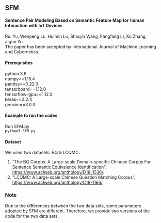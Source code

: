 ## SFM

#### Sentence Pair Modeling Based on Semantic Feature Map for Human Interaction with IoT Devices
Rui Yu, Wenpeng Lu, Huimin Lu, Shoujin Wang, Fangfang Li, Xu Zhang, Jiguo Yu  
The paper has been accepted by International Journal of Machine Learning and Cybernetics.

#### Prerequisites
python 3.6  
numpy==1.16.4  
pandas==0.22.0  
tensorboard==1.12.0  
tensorflow-gpu==1.12.0  
keras==2.2.4  
gensim==3.0.0  

#### Example to run the codes
Run SFM.py  
`python3 SFM.py`  

#### Dataset
We used two datasets: BQ & LCQMC.  
1. "The BQ Corpus: A Large-scale Domain-specific Chinese Corpus For Sentence Semantic Equivalence Identification", https://www.aclweb.org/anthology/D18-1536/.  
2. "LCQMC: A Large-scale Chinese Question Matching Corpus", https://www.aclweb.org/anthology/C18-1166/.

### Note
Due to the differences between the two data sets, some parameters adopted by SFM are different. Therefore, we provide two versions of the code for the two data sets.
